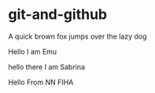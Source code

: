 # git-and-github

A quick brown fox jumps over the lazy dog


Hello I am Emu


hello there I am Sabrina


Hello From NN FIHA

